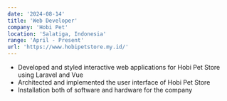 ```yaml
---
date: '2024-08-14'
title: 'Web Developer'
company: 'Hobi Pet'
location: 'Salatiga, Indonesia'
range: 'April - Present'
url: 'https://www.hobipetstore.my.id/'
---
```


- Developed and styled interactive web applications for Hobi Pet Store using Laravel and Vue
- Architected and implemented the user interface of Hobi Pet Store
- Installation both of software and hardware for the company
